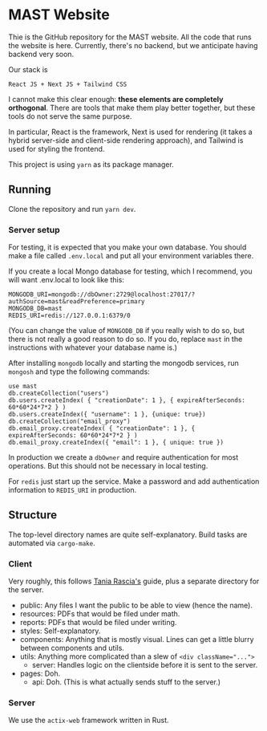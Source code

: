 # MAST Website

Thie is the GitHub repository for the MAST website.
All the code that runs the website is here.
Currently, there's no backend,
but we anticipate having backend very soon.

Our stack is

    React JS + Next JS + Tailwind CSS

I cannot make this clear enough:
**these elements are completely orthogonal**.
There are tools that make them play better together,
but these tools do not serve the same purpose.

In particular, React is the framework,
Next is used for rendering
(it takes a hybrid server-side and client-side rendering approach),
and Tailwind is used for styling the frontend.

This project is using `yarn` as its package manager.

## Running

Clone the repository and run `yarn dev`.

### Server setup

For testing, it is expected that you make your own database.
You should make a file called `.env.local`
and put all your environment variables there.

If you create a local Mongo database for testing, which I recommend,
you will want .env.local to look like this:

    MONGODB_URI=mongodb://dbOwner:2729@localhost:27017/?authSource=mast&readPreference=primary
    MONGODB_DB=mast
    REDIS_URI=redis://127.0.0.1:6379/0

(You can change the value of `MONGODB_DB` if you really wish to do so, but there is not really a good reason to do so. If you do, replace `mast` in the instructions with whatever your database name is.)

After installing `mongodb` locally and starting the mongodb services, run `mongosh` and type the following commands:

    use mast
    db.createCollection("users")
    db.users.createIndex( { "creationDate": 1 }, { expireAfterSeconds: 60*60*24*7*2 } )
    db.users.createIndex({ "username": 1 }, {unique: true})
    db.createCollection("email_proxy")
    db.email_proxy.createIndex( { "creationDate": 1 }, { expireAfterSeconds: 60*60*24*7*2 } )
    db.email_proxy.createIndex({ "email": 1 }, { unique: true })

In production we create a `dbOwner` and require authentication for most operations. But this should not be necessary in local testing.

For `redis` just start up the service. Make a password and add authentication information to `REDIS_URI` in production.

## Structure

The top-level directory names are quite self-explanatory.
Build tasks are automated via `cargo-make`.

### Client

Very roughly, this follows
[Tania Rascia's](https://www.taniarascia.com/react-architecture-directory-structure/#utils) guide,
plus a separate directory for the server.

- public: Any files I want the public to be able to view
  (hence the name).
- resources: PDFs that would be filed under math.
- reports: PDFs that would be filed under writing.
- styles: Self-explanatory.
- components: Anything that is mostly visual.
  Lines can get a little blurry between components and utils.
- utils: Anything more complicated than a slew of `<div className="...">`
  - server: Handles logic on the clientside before it is sent to the server.
- pages: Doh.
  - api: Doh. (This is what actually sends stuff to the server.)

### Server

We use the `actix-web` framework written in Rust.

